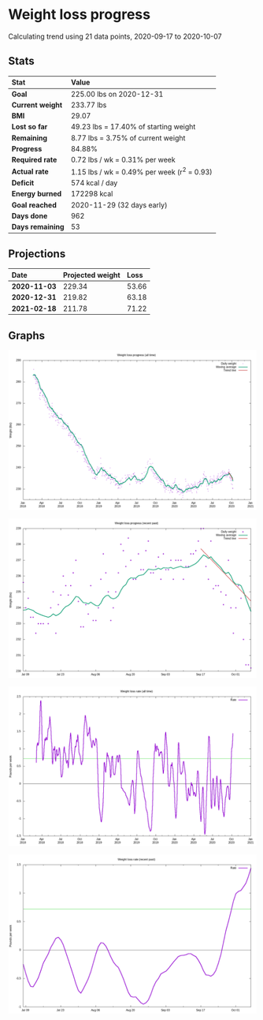 # Weight loss progress

Calculating trend using 21 data points, 2020-09-17 to 2020-10-07

## Stats

Stat|Value
:-|:-
**Goal**|225.00 lbs on 2020-12-31
**Current weight**|233.77 lbs
**BMI**|29.07
**Lost so far**|49.23 lbs = 17.40% of starting weight
**Remaining**|8.77 lbs =  3.75% of current  weight
**Progress**|84.88%
**Required rate**|0.72 lbs / wk = 0.31% per week
**Actual rate**|1.15 lbs / wk = 0.49% per week  (r<sup>2</sup> = 0.93)
**Deficit**|574 kcal / day
**Energy burned**|172298 kcal
**Goal reached**|2020-11-29 (32 days early)
**Days done**|962
**Days remaining**|53

## Projections

Date|Projected weight|Loss
:-|:-|:-
**2020-11-03**|229.34|53.66
**2020-12-31**|219.82|63.18
**2021-02-18**|211.78|71.22

## Graphs

![](weight-graph-alltime.png)

![](weight-graph-recent.png)

![](rate-graph-alltime.png)

![](rate-graph-recent.png)
